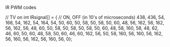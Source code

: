 IR PWM codes

// TV on
int IRsignal[] = {
// ON, OFF (in 10's of microseconds)
	438, 436,
	54, 166,
	54, 162,
	54, 164,
	54, 50,
	60, 50,
	58, 50,
	58, 50,
	60, 48,
	56, 162,
	56, 162,
	56, 162,
	56, 48,
	60, 50,
	58, 50,
	58, 50,
	58, 50,
	60, 48,
	58, 160,
	58, 48,
	62, 46,
	60, 50,
	60, 48,
	58, 50,
	60, 46,
	60, 162,
	56, 50,
	58, 160,
	56, 160,
	56, 162,
	56, 160,
	56, 162,
	56, 160,
	56, 0};
